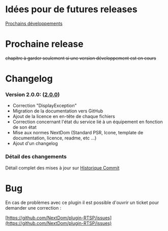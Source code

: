 # Idées pour de futures releases

[Prochains développements](https://github.com/NextDom/plugin-RTSP/issues?q=is%3Aissue+is%3Aopen+label%3Aenhancement)

# Prochaine release

~~chapitre à garder seulement si une version développement est en cours~~

# Changelog

### Version 2.0.0:  (**[2.0.0](https://github.com/NextDom/plugin-RTSP/releases/tag/2.0.0)**)

* Correction "DisplayException"
* Migration de la documentation vers GitHub
* Ajout de la licence en en-tête de chaque fichiers
* Correction concernant l'état du service lié à un équipement en fonction de son état
* Mise aux normes NextDom (Standard PSR, Icone, template de documentation, licence, readme, etc ...)
* Ajout d'un changelog


### Détail des changements

Détail complet des mises à jour sur [Historique Commit](https://github.com/NextDom/plugin-RTSP/commits/master)

# Bug

En cas de problèmes avec ce plugin il est possible d'ouvrir un ticket pour demander une correction :

[https://github.com/NextDom/plugin-RTSP/issues](https://github.com/NextDom/plugin-RTSP/issues)
